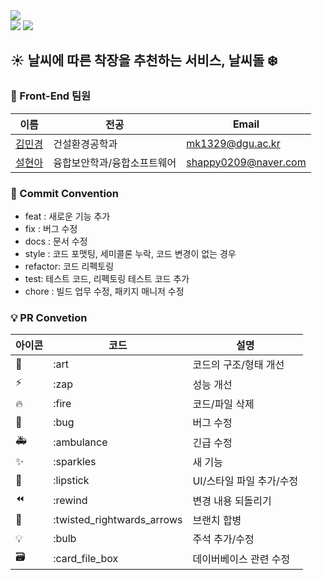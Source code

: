<div><img src="https://capsule-render.vercel.app/api?type=waving&color=0:99cc99,100:009630&height=200&section=header&text=날씨돌&fontSize=90" /></div>

<img src="https://img.shields.io/badge/React-61DAFB?style=flat&logo=React&logoColor=white" />
<img src="https://img.shields.io/badge/TypeScript-3178C6?style=flat&logo=TypeScript&logoColor=white" />

## ☀️ 날씨에 따른 착장을 추천하는 서비스, 날씨돌 ❄️

### 🦁 Front-End 팀원

| 이름                                  | 전공                        | Email                |
| ------------------------------------- | --------------------------- | -------------------- |
| [김민경](https://github.com/mk1329)   | 건설환경공학과              | mk1329@dgu.ac.kr     |
| [설현아](https://github.com/Hyeona01) | 융합보안학과/융합소프트웨어 | shappy0209@naver.com |

### 🎯 Commit Convention

- feat : 새로운 기능 추가
- fix : 버그 수정
- docs : 문서 수정
- style : 코드 포맷팅, 세미콜론 누락, 코드 변경이 없는 경우
- refactor: 코드 리펙토링
- test: 테스트 코드, 리펙토링 테스트 코드 추가
- chore : 빌드 업무 수정, 패키지 매니저 수정

### 💡 PR Convetion

| 아이콘 | 코드                       | 설명                     |
| ------ | -------------------------- | ------------------------ |
| 🎨     | :art                       | 코드의 구조/형태 개선    |
| ⚡️    | :zap                       | 성능 개선                |
| 🔥     | :fire                      | 코드/파일 삭제           |
| 🐛     | :bug                       | 버그 수정                |
| 🚑     | :ambulance                 | 긴급 수정                |
| ✨     | :sparkles                  | 새 기능                  |
| 💄     | :lipstick                  | UI/스타일 파일 추가/수정 |
| ⏪     | :rewind                    | 변경 내용 되돌리기       |
| 🔀     | :twisted_rightwards_arrows | 브랜치 합병              |
| 💡     | :bulb                      | 주석 추가/수정           |
| 🗃      | :card_file_box             | 데이버베이스 관련 수정   |

